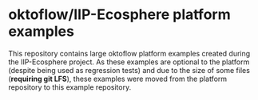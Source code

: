 # oktoflow/IIP-Ecosphere platform examples

This repository contains large oktoflow platform examples created during the IIP-Ecosphere project. As these examples are optional to the platform (despite being used as regression tests) and due to the size of some files (**requiring git LFS**), these examples were moved from the platform repository to this example repository. 
